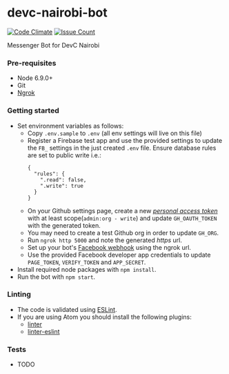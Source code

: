 # devc-nairobi-bot

[![Code Climate](https://codeclimate.com/github/devcnairobi/devc-nairobi-bot/badges/gpa.svg)](https://codeclimate.com/github/devcnairobi/devc-nairobi-bot) [![Issue Count](https://codeclimate.com/github/devcnairobi/devc-nairobi-bot/badges/issue_count.svg)](https://codeclimate.com/github/devcnairobi/devc-nairobi-bot)

Messenger Bot for DevC Nairobi

### Pre-requisites

  - Node 6.9.0+
  - Git
  - [Ngrok](https://ngrok.com)

### Getting started

  - Set environment variables as follows:
      * Copy `.env.sample` to `.env` (all env settings will live on this file)
      * Register a Firebase test app and use the provided settings to update the `FB_` settings in the just created `.env` file. Ensure database rules are set to public write i.e.:
          ```
          {
            "rules": {
              ".read": false,
              ".write": true
            }
          }
          ```
      * On your Github settings page, create a new [_personal access token_](https://github.com/settings/tokens) with at least scope(`admin:org - write`) and update `GH_OAUTH_TOKEN` with the generated token.
      * You may need to create a test Github org in order to update `GH_ORG`.
      * Run `ngrok http 5000` and note the generated *https* url.
      * Set up your bot's [Facebook webhook](https://developers.facebook.com/docs/messenger-platform/guides/setup) using the ngrok url.
      * Use the provided Facebook developer app credentials to update `PAGE_TOKEN`, `VERIFY_TOKEN` and `APP_SECRET`.
  - Install required node packages with `npm install`.
  - Run the bot with `npm start`.

### Linting

  - The code is validated using [ESLint](http://eslint.org/).
  - If you are using Atom you should install the following plugins:
      * [linter](https://atom.io/packages/linter)
      * [linter-eslint](https://atom.io/packages/linter-eslint)

### Tests

  - TODO
